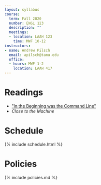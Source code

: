 ```yaml
---
layout: syllabus
course:
  term: Fall 2020
  number: ENGL 123
  description: ""
  meetings:
  - location: LAAH 123
    time: MWF 10-12
instructors:
- name: Andrew Pilsch
  email: apilsch@tamu.edu
  office:
  - hours: MWF 1-2
    location: LAAH 417
---
```


# Readings

* ["In the Beginning was the Command Line"](http://cristal.inria.fr/~weis/info/commandline.html)
* *Close to the Machine*

# Schedule

{% include schedule.html %}

# Policies

{% include policies.md %}
